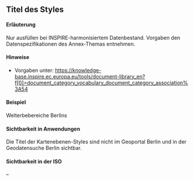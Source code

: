 ## Titel des Styles

#### Erläuterung
Nur ausfüllen bei INSPIRE-harmonisiertem Datenbestand. Vorgaben den Datenspezifikationen des Annex-Themas entnehmen.

#### Hinweise
* Vorgaben unter: https://knowledge-base.inspire.ec.europa.eu/tools/document-library_en?f[0]=document_category_vocabulary_document_category_association%3A54

#### Beispiel
Welterbebereiche Berlins

#### Sichtbarkeit in Anwendungen
Die Titel der Kartenebenen-Styles sind nicht im Geoportal Berlin und in der Geodatensuche Berlin sichtbar.

#### Sichtbarkeit in der ISO
–
